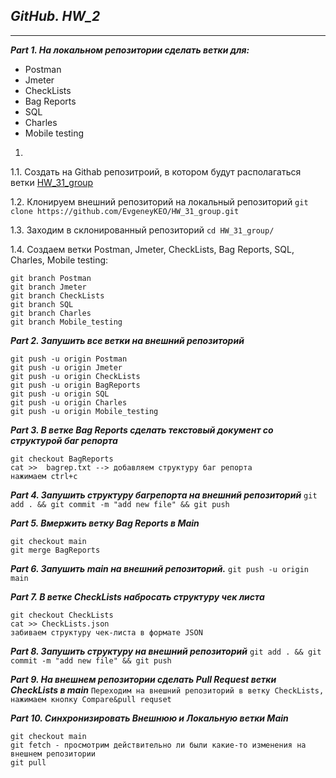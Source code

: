 ## **_GitHub. HW_2_**
__________________________________________________________________________
**_Part 1. На локальном репозитории сделать ветки для:_**
- Postman						       
- Jmeter						       
- CheckLists						       
- Bag Reports								
- SQL
- Charles
- Mobile testing
1.
 1.1. Создать на Githab репозитроий, в котором будут располагаться ветки [HW_31_group](https://github.com/EvgeneyKEO/HW_31_group.git)
 
 1.2. Клонируем внешний репозиторий на локальный репозиторий `git clone https://github.com/EvgeneyKEO/HW_31_group.git` 
 
 1.3. Заходим в склонированный репозиторий `cd HW_31_group/`
 
 1.4. Создаем ветки Postman, Jmeter, CheckLists, Bag Reports, SQL, Charles, Mobile testing:
``` 
git branch Postman
git branch Jmeter
git branch CheckLists
git branch SQL
git branch Charles
git branch Mobile_testing
``` 
      
**_Part 2. Запушить все ветки на внешний репозиторий_**
```
git push -u origin Postman
git push -u origin Jmeter
git push -u origin CheckLists
git push -u origin BagReports
git push -u origin SQL
git push -u origin Charles
git push -u origin Mobile_testing
```

**_Part 3. В ветке Bag Reports сделать текстовый документ со структурой баг репорта_**
```
git checkout BagReports
cat >>  bagrep.txt --> добавляем структуру баг репорта
нажимаем ctrl+c
```
      
**_Part 4. Запушить структуру багрепорта на внешний репозиторий_**
`git add . && git commit -m "add new file" && git push`

**_Part 5. Вмержить ветку Bag Reports в Main_**
```
git checkout main
git merge BagReports
```
      
**_Part 6. Запушить main на внешний репозиторий._**
`git push -u origin main`

**_Part 7. В ветке CheckLists набросать структуру чек листа_**
```
git checkout CheckLists
cat >> CheckLists.json
забиваем структуру чек-листа в формате JSON
```

**_Part 8. Запушить структуру на внешний репозиторий_**
`git add . && git commit -m "add new file" && git push`

**_Part 9. На внешнем репозитории сделать Pull Request ветки CheckLists в main_**
`Переходим на внешний репозиторий в ветку CheckLists, нажимаем кнопку Compare&pull requset`

**_Part 10. Синхронизировать Внешнюю и Локальную ветки Main_**
```
git checkout main
git fetch - просмотрим действительно ли были какие-то изменения на внешнем репозитории
git pull
```

